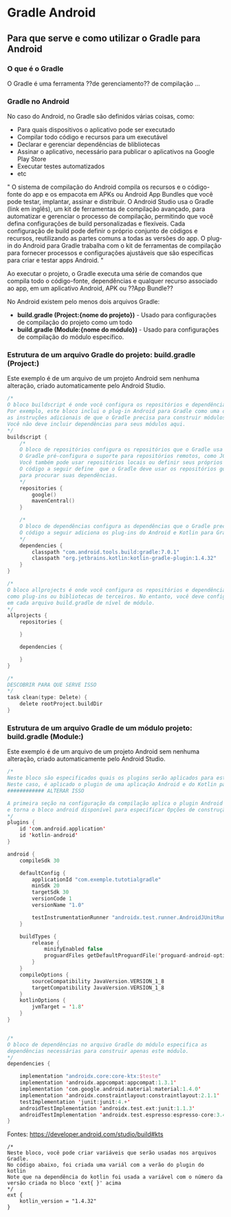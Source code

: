 # Gradle Android
## Para que serve e como utilizar o Gradle para Android

### O que é o Gradle
O Gradle é uma ferramenta ??de gerenciamento?? de compilação ...

### Gradle no Android
No caso do Android, no Gradle são definidos várias coisas, como:
* Para quais dispositivos o aplicativo pode ser executado
* Compilar todo código e recursos para um executável
* Declarar e gerenciar dependências de blibliotecas
* Assinar o aplicativo, necessário para publicar o aplicativos na Google Play Store
* Executar testes automatizados
* etc

"
O sistema de compilação do Android compila os recursos e o código-fonte do app e os empacota em APKs ou Android App Bundles que você pode testar, implantar, assinar e distribuir. O Android Studio usa o Gradle (link em inglês), um kit de ferramentas de compilação avançado, para automatizar e gerenciar o processo de compilação, permitindo que você defina configurações de build personalizadas e flexíveis. Cada configuração de build pode definir o próprio conjunto de códigos e recursos, reutilizando as partes comuns a todas as versões do app. O plug-in do Android para Gradle trabalha com o kit de ferramentas de compilação para fornecer processos e configurações ajustáveis que são específicas para criar e testar apps Android.
"


Ao executar o projeto, o Gradle executa uma série de comandos que compila todo o código-fonte, dependências e qualquer recurso associado ao app, em um aplicativo Android, APK ou ??App Bundle??

No Android existem pelo menos dois arquivos Gradle:
* **build.gradle (Project:{nome do projeto})** - Usado para configurações de compilação do projeto como um todo
* **build.gradle (Module:{nome do módulo})** - Usado para configurações de compilação do módulo específico.

### Estrutura de um arquivo Gradle do projeto: build.gradle (Project:)

Este exemplo é de um arquivo de um projeto Android sem nenhuma alteração, criado automaticamente pelo Android Studio.
```kotlin
/*
O bloco buildscript é onde você configura os repositórios e dependências do próprio Gradle.
Por exemplo, este bloco inclui o plug-in Android para Gradle como uma dependência porque fornece
as instruções adicionais de que o Gradle precisa para construir módulos de aplicativos Android.
Você não deve incluir dependências para seus módulos aqui.
*/
buildscript {
    /*
    O bloco de repositórios configura os repositórios que o Gradle usa para pesquisar ou baixar as dependências.
    O Gradle pré-configura o suporte para repositórios remotos, como JCenter, Maven Central e Ivy.
    Você também pode usar repositórios locais ou definir seus próprios repositórios remotos.
    O código a seguir define  que o Gradle deve usar os repositórios google() e mavenCentral()
    para procurar suas dependências.
    */
    repositories { 
        google()
        mavenCentral()
    }

    /*
    O bloco de dependências configura as dependências que o Gradle precisa usar para criar seu projeto.
    O código a seguir adiciona os plug-ins do Android e Kotlin para Gradle.
    */
    dependencies {
        classpath "com.android.tools.build:gradle:7.0.1"
        classpath "org.jetbrains.kotlin:kotlin-gradle-plugin:1.4.32"
    }
}

/*
O bloco allprojects é onde você configura os repositórios e dependências usados por todos os módulos em seu projeto,
como plug-ins ou bibliotecas de terceiros. No entanto, você deve configurar dependências específicas do módulo
em cada arquivo build.gradle de nível de módulo.
*/
allprojects { 
    repositories { 

    }

    dependencies {

    }
}

/*
DESCOBRIR PARA QUE SERVE ISSO
*/
task clean(type: Delete) {
    delete rootProject.buildDir
}
```

### Estrutura de um arquivo Gradle de um módulo projeto: build.gradle (Module:)

Este exemplo é de um arquivo de um projeto Android sem nenhuma alteração, criado automaticamente pelo Android Studio.
```kotlin
/*
Neste bloco são especificados quais os plugins serão aplicados para este módulo específico.
Neste caso, é aplicado o plugin de uma aplicação Android e do Kotlin para Android
############ ALTERAR ISSO

A primeira seção na configuração da compilação aplica o plugin Android para Gradle para esta compilação
e torna o bloco android disponível para especificar Opções de construção específicas para Android.
*/
plugins {
    id 'com.android.application'
    id 'kotlin-android'
}

android {
    compileSdk 30

    defaultConfig {
        applicationId "com.exemple.tutotialgradle"
        minSdk 20
        targetSdk 30
        versionCode 1
        versionName "1.0"

        testInstrumentationRunner "androidx.test.runner.AndroidJUnitRunner"
    }

    buildTypes {
        release {
            minifyEnabled false
            proguardFiles getDefaultProguardFile('proguard-android-optimize.txt'), 'proguard-rules.pro'
        }
    }
    compileOptions {
        sourceCompatibility JavaVersion.VERSION_1_8
        targetCompatibility JavaVersion.VERSION_1_8
    }
    kotlinOptions {
        jvmTarget = '1.8'
    }
}


/*
O bloco de dependências no arquivo Gradle do módulo especifica as
dependências necessárias para construir apenas este módulo.
*/
dependencies {

    implementation "androidx.core:core-ktx:$teste"
    implementation 'androidx.appcompat:appcompat:1.3.1'
    implementation 'com.google.android.material:material:1.4.0'
    implementation 'androidx.constraintlayout:constraintlayout:2.1.1'
    testImplementation 'junit:junit:4.+'
    androidTestImplementation 'androidx.test.ext:junit:1.1.3'
    androidTestImplementation 'androidx.test.espresso:espresso-core:3.4.0'
}
```

Fontes:
https://developer.android.com/studio/build#kts


    /*
    Neste bloco, você pode criar variáveis que serão usadas nos arquivos Gradle.
    No código abaixo, foi criada uma variál com a verão do plugin do kotlin
    Note que na dependência do kotlin foi usada a variável com o número da versão criada no bloco 'ext{ }' acima
    */
    ext { 
        kotlin_version = "1.4.32"
    }
